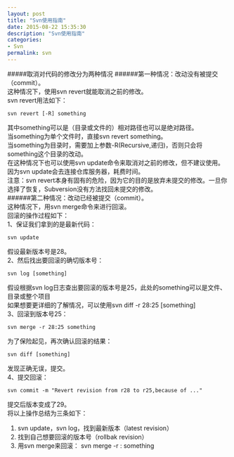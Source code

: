 ```yaml
---
layout: post
title: "Svn使用指南"
date: 2015-08-22 15:35:30
description: "Svn使用指南"
categories:
- Svn
permalink: svn
---
```


#####取消对代码的修改分为两种情况
######第一种情况：改动没有被提交（commit）。  
这种情况下，使用svn revert就能取消之前的修改。  
svn revert用法如下：  
```vim
svn revert [-R] something
```  
其中something可以是（目录或文件的）相对路径也可以是绝对路径。  
当something为单个文件时，直接svn revert something。  
当something为目录时，需要加上参数-R(Recursive,递归)，否则只会将something这个目录的改动。  
在这种情况下也可以使用svn update命令来取消对之前的修改，但不建议使用。因为svn update会去连接仓库服务器，耗费时间。  
注意：svn revert本身有固有的危险，因为它的目的是放弃未提交的修改。一旦你选择了恢复，Subversion没有方法找回未提交的修改。  
######第二种情况：改动已经被提交（commit）。   
这种情况下，用svn merge命令来进行回滚。  
回滚的操作过程如下：   
1、保证我们拿到的是最新代码：   
```vim
svn update
```  
假设最新版本号是28。   
2、然后找出要回滚的确切版本号：    
```vim
svn log [something]
```  
假设根据svn log日志查出要回滚的版本号是25，此处的something可以是文件、目录或整个项目    
如果想要更详细的了解情况，可以使用svn diff -r 28:25 [something]    
3、回滚到版本号25：    
```vim
svn merge -r 28:25 something
```  
为了保险起见，再次确认回滚的结果：   
```vim
svn diff [something]
```  
发现正确无误，提交。    
4、提交回滚：    
```vim
svn commit -m "Revert revision from r28 to r25,because of ..."
```  
提交后版本变成了29。    
将以上操作总结为三条如下：    
1. svn update，svn log，找到最新版本（latest revision）  
2. 找到自己想要回滚的版本号（rollbak revision）  
3. 用svn merge来回滚： svn merge -r : something  

